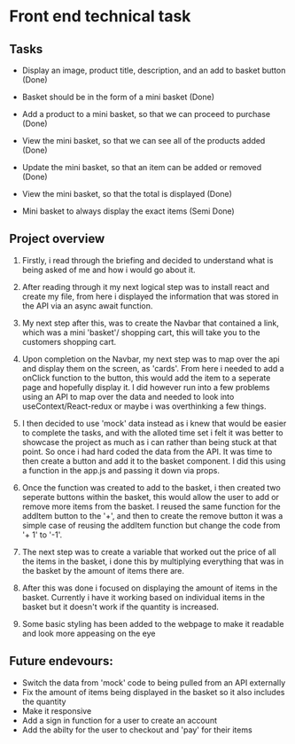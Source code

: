 # Front end technical task

## Tasks

- Display an image, product title, description, and an add to basket button (Done)

- Basket should be in the form of a mini basket (Done)

- Add a product to a mini basket, so that we can proceed to purchase (Done)

- View the mini basket, so that we can see all of the products added (Done)

- Update the mini basket, so that an item can be added or removed (Done)

- View the mini basket, so that the total is displayed (Done)

- Mini basket to always display the exact items (Semi Done)


## Project overview

1. Firstly, i read through the briefing and decided to understand what is being asked of me and how i would go about it.

2. After reading through it my next logical step was to install react and create my file, from here i displayed the information that was stored in the API via an async await function.

3. My next step after this, was to create the Navbar that contained a link, which was a mini 'basket'/ shopping cart, this will take you to the customers shopping cart.

4. Upon completion on the Navbar, my next step was to map over the api and display them on the screen, as 'cards'. From here i needed to add a onClick function to the button, this would add the item to a seperate page and hopefully display it. I did however run into a few problems using an API to map over the data and needed to look into useContext/React-redux or maybe i was overthinking a few things.

5. I then decided to use 'mock' data instead as i knew that would be easier to complete the tasks, and with the alloted time set i felt it was better to showcase the project as much as i can rather than being stuck at that point. So once i had hard coded the data from the API. It was time to then create a button and add it to the basket component. I did this using a function in the app.js and passing it down via props.

6. Once the function was created to add to the basket, i then created two seperate buttons within the basket, this would allow the user to add or remove more items from the basket. I reused the same function for the addItem button to the '+', and then to create the remove button it was a simple case of reusing the addItem function but change the code from '+ 1' to '-1'.

7. The next step was to create a variable that worked out the price of all the items in the basket, i done this by multiplying everything that was in the basket by the amount of items there are. 

8. After this was done i focused on displaying the amount of items in the basket. Currently i have it working based on individual items in the basket but it doesn't work if the quantity is increased.

9. Some basic styling has been added to the webpage to make it readable and look more appeasing on the eye

## Future endevours:

- Switch the data from 'mock' code to being pulled from an API externally
- Fix the amount of items being displayed in the basket so it also includes the quantity
- Make it responsive
- Add a sign in function for a user to create an account
- Add the abilty for the user to checkout and 'pay' for their items